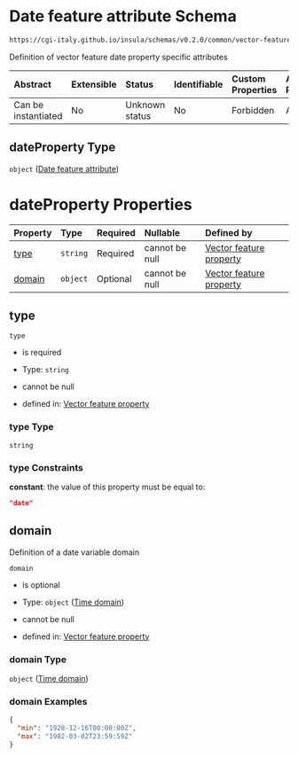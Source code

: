 # Date feature attribute Schema

```txt
https://cgi-italy.github.io/insula/schemas/v0.2.0/common/vector-feature-property.schema.json#/$defs/dateProperty
```

Definition of vector feature date property specific attributes

| Abstract            | Extensible | Status         | Identifiable | Custom Properties | Additional Properties | Access Restrictions | Defined In                                                                                                         |
| :------------------ | :--------- | :------------- | :----------- | :---------------- | :-------------------- | :------------------ | :----------------------------------------------------------------------------------------------------------------- |
| Can be instantiated | No         | Unknown status | No           | Forbidden         | Allowed               | none                | [vector-feature-property.schema.json\*](schemas/common/vector-feature-property.schema.json) |

## dateProperty Type

`object` ([Date feature attribute](vector-feature-property-defs-date-feature-attribute.md))

# dateProperty Properties

| Property          | Type     | Required | Nullable       | Defined by                                                                                                                                                                                                                           |
| :---------------- | :------- | :------- | :------------- | :----------------------------------------------------------------------------------------------------------------------------------------------------------------------------------------------------------------------------------- |
| [type](#type)     | `string` | Required | cannot be null | [Vector feature property](vector-feature-property-defs-date-feature-attribute-properties-type.md) |
| [domain](#domain) | `object` | Optional | cannot be null | [Vector feature property](dataset-variable-domain-defs-time-domain.md)                          |

## type



`type`

* is required

* Type: `string`

* cannot be null

* defined in: [Vector feature property](vector-feature-property-defs-date-feature-attribute-properties-type.md)

### type Type

`string`

### type Constraints

**constant**: the value of this property must be equal to:

```json
"date"
```

## domain

Definition of a date variable domain

`domain`

* is optional

* Type: `object` ([Time domain](dataset-variable-domain-defs-time-domain.md))

* cannot be null

* defined in: [Vector feature property](dataset-variable-domain-defs-time-domain.md)

### domain Type

`object` ([Time domain](dataset-variable-domain-defs-time-domain.md))

### domain Examples

```json
{
  "min": "1928-12-16T00:00:00Z",
  "max": "1982-03-02T23:59:59Z"
}
```
